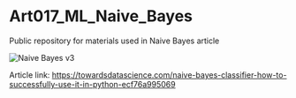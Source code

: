 # Art017_ML_Naive_Bayes
Public repository for materials used in Naive Bayes article

![Naive Bayes v3](https://user-images.githubusercontent.com/24861699/153740210-61dc6a64-d8b8-4ba1-81f0-0bbc9cf7d8a4.png)

Article link: https://towardsdatascience.com/naive-bayes-classifier-how-to-successfully-use-it-in-python-ecf76a995069
